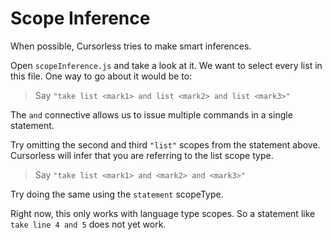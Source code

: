 # Scope Inference

When possible, Cursorless tries to make smart inferences.

Open `scopeInference.js` and take a look at it. We want to select every list in this file. One way to go about it would be to:

> Say `"take list <mark1> and list <mark2> and list <mark3>"`

The `and` connective allows us to issue multiple commands in a single statement.

Try omitting the second and third `"list"` scopes from the statement above. Cursorless will infer that you are referring to the list scope type.

> Say `"take list <mark1> and <mark2> and <mark3>"`

Try doing the same using the `statement` scopeType.

Right now, this only works with language type scopes. So a statement like `take line 4 and 5` does not yet work.
